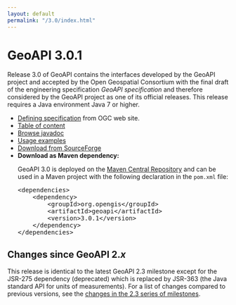 ```yaml
---
layout: default
permalink: "/3.0/index.html"
---
```

<h1>GeoAPI 3.0.1</h1>

<p>
  Release 3.0 of GeoAPI contains the interfaces developed by the GeoAPI project and accepted
  by the Open Geospatial Consortium with the final draft of the engineering specification
  <cite>GeoAPI specification</cite> and therefore considered by the GeoAPI project as one of its official releases.
  This release requires a Java environment Java 7 or higher.
</p>

<ul class="list-disc ml-4">
  <li class="my-1 text-justify"><a class="externalLink" href="https://www.opengeospatial.org/standards/geoapi">Defining specification</a> from OGC web site.</li>
  <li class="my-1 text-justify"><a href="javadoc/content.html">Table of content</a></li>
  <li class="my-1 text-justify"><a href="javadoc/index.html">Browse javadoc</a></li>
  <li class="my-1 text-justify"><a href="../java/examples/usage.html">Usage examples</a></li>
  <li class="my-1 text-justify"><a class="externalLink" href="https://sourceforge.net/projects/geoapi/files/GeoAPI-3_0_1.zip/download">Download from SourceForge</a></li>
  <li class="my-1 text-justify"><b>Download as Maven dependency:</b>
<p>
  GeoAPI 3.0 is deployed on the <a class="externalLink" href="https://search.maven.org/">Maven Central Repository</a>
  and can be used in a Maven project with the following declaration in the <code>pom.xml</code> file:
</p>
<pre>&lt;dependencies&gt;
    &lt;dependency&gt;
        &lt;groupId&gt;org.opengis&lt;/groupId&gt;
        &lt;artifactId&gt;geoapi&lt;/artifactId&gt;
        &lt;version&gt;3.0.1&lt;/version&gt;
    &lt;/dependency&gt;
&lt;/dependencies&gt;</pre>
  </li>
</ul>

<h2>Changes since GeoAPI 2.<var>x</var></h2>

<p>
  This release is identical to the latest GeoAPI 2.3 milestone except for the JSR-275 dependency (deprecated)
  which is replaced by JSR-363 (the Java standard API for units of measurements).
  For a list of changes compared to previous versions, see the <a href="{{ '/changes/2.3/index.html' | relative_url }}">changes in the 2.3 series of milestones</a>.
</p>
